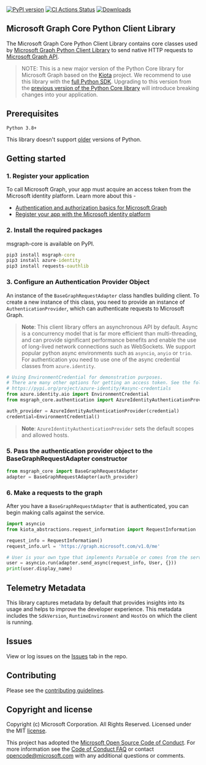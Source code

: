 [![PyPI version](https://badge.fury.io/py/msgraph-core.svg)](https://badge.fury.io/py/msgraph-core)
[![CI Actions Status](https://github.com/microsoftgraph/msgraph-sdk-python-core/actions/workflows/build.yml/badge.svg)](https://github.com/microsoftgraph/msgraph-sdk-python-core/actions/workflows/build.yml)
[![Downloads](https://pepy.tech/badge/msgraph-core)](https://pepy.tech/project/msgraph-core)

## Microsoft Graph Core Python Client Library

The Microsoft Graph Core Python Client Library contains core classes used by [Microsoft Graph Python Client Library](https://github.com/microsoftgraph/msgraph-sdk-python) to send native HTTP requests to [Microsoft Graph API](https://graph.microsoft.com).

> NOTE:
> This is a new major version of the Python Core library for Microsoft Graph based on the [Kiota](https://microsoft.github.io/kiota/) project. We recommend to use this library with the [full Python SDK](https://github.com/microsoftgraph/msgraph-sdk-python).
> Upgrading to this version from the [previous version of the Python Core library](https://pypi.org/project/msgraph-core/0.2.2/) will introduce breaking changes into your application.

## Prerequisites

    Python 3.8+

This library doesn't support [older](https://devguide.python.org/versions/) versions of Python.

## Getting started

### 1. Register your application

To call Microsoft Graph, your app must acquire an access token from the Microsoft identity platform. Learn more about this -

- [Authentication and authorization basics for Microsoft Graph](https://docs.microsoft.com/en-us/graph/auth/auth-concepts)
- [Register your app with the Microsoft identity platform](https://docs.microsoft.com/en-us/graph/auth-register-app-v2)

### 2. Install the required packages

msgraph-core is available on PyPI.

```cmd
pip3 install msgraph-core
pip3 install azure-identity
pip3 install requests-oauthlib
```

### 3. Configure an Authentication Provider Object

An instance of the `BaseGraphRequestAdapter` class handles building client. To create a new instance of this class, you need to provide an instance of `AuthenticationProvider`, which can authenticate requests to Microsoft Graph.

> **Note**: This client library offers an asynchronous API by default. Async is a concurrency model that is far more efficient than multi-threading, and can provide significant performance benefits and enable the use of long-lived network connections such as WebSockets. We support popular python async environments such as `asyncio`, `anyio` or `trio`. For authentication you need to use one of the async credential classes from `azure.identity`.

```py
# Using EnvironmentCredential for demonstration purposes.
# There are many other options for getting an access token. See the following for more information.
# https://pypi.org/project/azure-identity/#async-credentials
from azure.identity.aio import EnvironmentCredential
from msgraph_core.authentication import AzureIdentityAuthenticationProvider

auth_provider = AzureIdentityAuthenticationProvider(credential)
credential=EnvironmentCredential()
```

> **Note**: `AzureIdentityAuthenticationProvider` sets the default scopes and allowed hosts.

### 5. Pass the authentication provider object to the BaseGraphRequestAdapter constructor

```python
from msgraph_core import BaseGraphRequestAdapter
adapter = BaseGraphRequestAdapter(auth_provider)
```

### 6. Make a requests to the graph

After you have a `BaseGraphRequestAdapter` that is authenticated, you can begin making calls against the service.

```python
import asyncio
from kiota_abstractions.request_information import RequestInformation

request_info = RequestInformation()
request_info.url = 'https://graph.microsoft.com/v1.0/me'

# User is your own type that implements Parsable or comes from the service library
user = asyncio.run(adapter.send_async(request_info, User, {}))
print(user.display_name)
```

## Telemetry Metadata

This library captures metadata by default that provides insights into its usage and helps to improve the developer experience. This metadata includes the `SdkVersion`, `RuntimeEnvironment` and `HostOs` on which the client is running.

## Issues

View or log issues on the [Issues](https://github.com/microsoftgraph/msgraph-sdk-python-core/issues) tab in the repo.

## Contributing

Please see the [contributing guidelines](CONTRIBUTING.md).

## Copyright and license

Copyright (c) Microsoft Corporation. All Rights Reserved. Licensed under the MIT [license](LICENSE).

This project has adopted the [Microsoft Open Source Code of Conduct](https://opensource.microsoft.com/codeofconduct/). For more information see the [Code of Conduct FAQ](https://opensource.microsoft.com/codeofconduct/faq/) or contact [opencode@microsoft.com](mailto:opencode@microsoft.com) with any additional questions or comments.